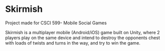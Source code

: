 # Skirmish
Project made for CSCI 599- Mobile Social Games

Skirmish is a multiplayer mobile (Android/iOS) game built on Unity, where 2 players play on the same device and intend to destroy the
opponents chest with loads of twists and turns in the way, and try to win the game. 

